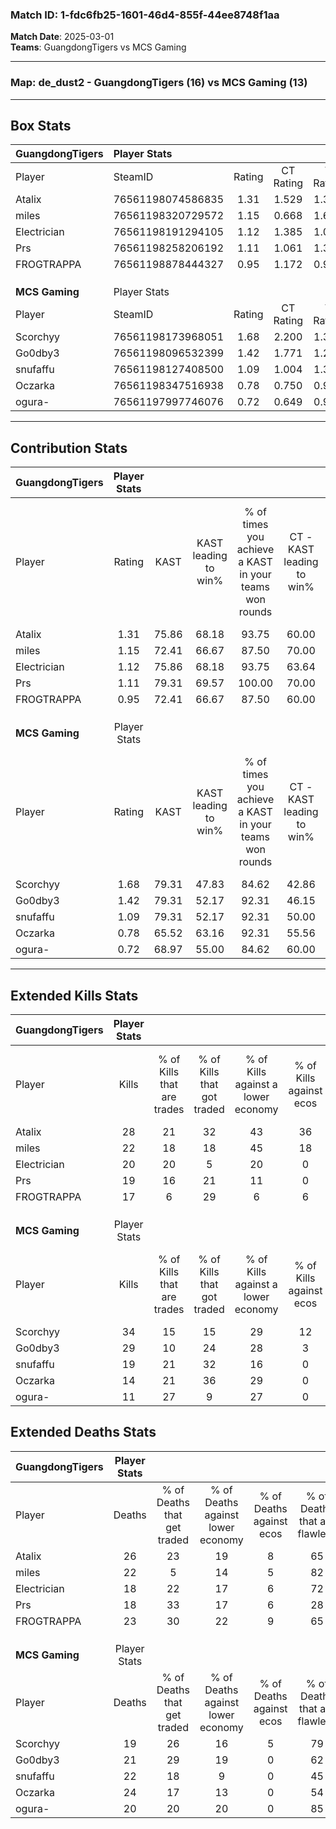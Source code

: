 ### Match ID: 1-fdc6fb25-1601-46d4-855f-44ee8748f1aa  
**Match Date**: 2025-03-01  
**Teams**: GuangdongTigers vs MCS Gaming  

---  

### **Map**: de_dust2 - GuangdongTigers (16) vs MCS Gaming (13)  
---  

## Box Stats  

| **GuangdongTigers** | Player Stats      |        |           |          |       |       |       |         |        |      |     |
| :- | :- | :-: | :-: | :-: | :-: | :-: | :-: | :-: | :-: | :-: | :-: |
| Player              | SteamID           | Rating | CT Rating | T Rating | KAST  |  ADR  | Kills | Assists | Deaths | K/D  | HS% |
| Atalix              | 76561198074586835 |  1.31  |   1.529   |  1.336   | 75.86 | 96.3  |  28   |    9    |   26   | 1.08 | 60  |
| miles               | 76561198320729572 |  1.15  |   0.668   |  1.630   | 72.41 | 84.6  |  22   |   10    |   22   | 1.00 | 22  |
| Electrician         | 76561198191294105 |  1.12  |   1.385   |  1.020   | 75.86 | 67.2  |  20   |    8    |   18   | 1.11 | 45  |
| Prs                 | 76561198258206192 |  1.11  |   1.061   |  1.366   | 79.31 | 68.3  |  19   |    4    |   18   | 1.06 | 63  |
| FROGTRAPPA          | 76561198878444327 |  0.95  |   1.172   |  0.999   | 72.41 | 75.4  |  17   |   11    |   23   | 0.74 | 17  |
|                     |                   |        |           |          |       |       |       |         |        |      |     |
|                     |                   |        |           |          |       |       |       |         |        |      |     |
|                     |                   |        |           |          |       |       |       |         |        |      |     |
| **MCS Gaming**      | Player Stats      |        |           |          |       |       |       |         |        |      |     |
| Player              | SteamID           | Rating | CT Rating | T Rating | KAST  |  ADR  | Kills | Assists | Deaths | K/D  | HS% |
| Scorchyy            | 76561198173968051 |  1.68  |   2.200   |  1.323   | 79.31 | 113.4 |  34   |    5    |   19   | 1.79 | 32  |
| Go0dby3             | 76561198096532399 |  1.42  |   1.771   |  1.283   | 79.31 | 89.1  |  29   |    5    |   21   | 1.38 | 48  |
| snufaffu            | 76561198127408500 |  1.09  |   1.004   |  1.345   | 79.31 | 77.4  |  19   |   13    |   22   | 0.86 | 68  |
| Oczarka             | 76561198347516938 |  0.78  |   0.750   |  0.983   | 65.52 | 70.7  |  14   |   10    |   24   | 0.58 | 64  |
| ogura-              | 76561197997746076 |  0.72  |   0.649   |  0.946   | 68.97 | 50.7  |  11   |    9    |   20   | 0.55 | 45  |
---  

## Contribution Stats  

| **GuangdongTigers** | Player Stats |       |                      |                                                        |                           |                                                             |                          |                                                            |
| :- | :-: | :-: | :-: | :-: | :-: | :-: | :-: | :-: |
| Player              |    Rating    | KAST  | KAST leading to win% | % of times you achieve a KAST in your teams won rounds | CT - KAST leading to win% | CT - % of times you achieve a KAST in your teams won rounds | T - KAST leading to win% | T - % of times you achieve a KAST in your teams won rounds |
| Atalix              |     1.31     | 75.86 |        68.18         |                         93.75                          |           60.00           |                            85.71                            |          75.00           |                           100.00                           |
| miles               |     1.15     | 72.41 |        66.67         |                         87.50                          |           70.00           |                           100.00                            |          63.64           |                           77.78                            |
| Electrician         |     1.12     | 75.86 |        68.18         |                         93.75                          |           63.64           |                           100.00                            |          72.73           |                           88.89                            |
| Prs                 |     1.11     | 79.31 |        69.57         |                         100.00                         |           70.00           |                           100.00                            |          69.23           |                           100.00                           |
| FROGTRAPPA          |     0.95     | 72.41 |        66.67         |                         87.50                          |           60.00           |                            85.71                            |          72.73           |                           88.89                            |
|                     |              |       |                      |                                                        |                           |                                                             |                          |                                                            |
|                     |              |       |                      |                                                        |                           |                                                             |                          |                                                            |
|                     |              |       |                      |                                                        |                           |                                                             |                          |                                                            |
| **MCS Gaming**      | Player Stats |       |                      |                                                        |                           |                                                             |                          |                                                            |
| Player              |    Rating    | KAST  | KAST leading to win% | % of times you achieve a KAST in your teams won rounds | CT - KAST leading to win% | CT - % of times you achieve a KAST in your teams won rounds | T - KAST leading to win% | T - % of times you achieve a KAST in your teams won rounds |
| Scorchyy            |     1.68     | 79.31 |        47.83         |                         84.62                          |           42.86           |                           100.00                            |          55.56           |                           71.43                            |
| Go0dby3             |     1.42     | 79.31 |        52.17         |                         92.31                          |           46.15           |                           100.00                            |          60.00           |                           85.71                            |
| snufaffu            |     1.09     | 79.31 |        52.17         |                         92.31                          |           50.00           |                           100.00                            |          54.55           |                           85.71                            |
| Oczarka             |     0.78     | 65.52 |        63.16         |                         92.31                          |           55.56           |                            83.33                            |          70.00           |                           100.00                           |
| ogura-              |     0.72     | 68.97 |        55.00         |                         84.62                          |           60.00           |                           100.00                            |          50.00           |                           71.43                            |
---  

## Extended Kills Stats  

| **GuangdongTigers** | Player Stats |                            |                            |                                    |                         |                              |                                 |                                       |                    |           |
| :- | :-: | :-: | :-: | :-: | :-: | :-: | :-: | :-: | :-: | :-: |
| Player              |    Kills     | % of Kills that are trades | % of Kills that got traded | % of Kills against a lower economy | % of Kills against ecos | % of Kills that are flawless | % of Kills that are close duels | % of Kills that are assisted by flash | Pistol Round Kills | AWP Kills |
| Atalix              |      28      |             21             |             32             |                 43                 |           36            |              54              |                4                |                   7                   |         3          |     0     |
| miles               |      22      |             18             |             18             |                 45                 |           18            |              73              |                0                |                   0                   |         2          |    13     |
| Electrician         |      20      |             20             |             5              |                 20                 |            0            |              60              |                5                |                   0                   |         1          |     0     |
| Prs                 |      19      |             16             |             21             |                 11                 |            0            |              68              |                5                |                   0                   |         2          |     0     |
| FROGTRAPPA          |      17      |             6              |             29             |                 6                  |            6            |              71              |                6                |                   0                   |         0          |    11     |
|                     |              |                            |                            |                                    |                         |                              |                                 |                                       |                    |           |
|                     |              |                            |                            |                                    |                         |                              |                                 |                                       |                    |           |
|                     |              |                            |                            |                                    |                         |                              |                                 |                                       |                    |           |
| **MCS Gaming**      | Player Stats |                            |                            |                                    |                         |                              |                                 |                                       |                    |           |
| Player              |    Kills     | % of Kills that are trades | % of Kills that got traded | % of Kills against a lower economy | % of Kills against ecos | % of Kills that are flawless | % of Kills that are close duels | % of Kills that are assisted by flash | Pistol Round Kills | AWP Kills |
| Scorchyy            |      34      |             15             |             15             |                 29                 |           12            |              74              |                3                |                   0                   |         1          |    22     |
| Go0dby3             |      29      |             10             |             24             |                 28                 |            3            |              62              |                3                |                   0                   |         4          |     1     |
| snufaffu            |      19      |             21             |             32             |                 16                 |            0            |              42              |                5                |                  11                   |         1          |     0     |
| Oczarka             |      14      |             21             |             36             |                 29                 |            0            |              64              |                7                |                   7                   |         1          |     0     |
| ogura-              |      11      |             27             |             9              |                 27                 |            0            |              73              |                9                |                   0                   |         0          |     0     |
## Extended Deaths Stats  

| **GuangdongTigers** | Player Stats |                             |                                   |                          |                               |                            |                           |               |
| :- | :-: | :-: | :-: | :-: | :-: | :-: | :-: | :-: |
| Player              |    Deaths    | % of Deaths that get traded | % of Deaths against lower economy | % of Deaths against ecos | % of Deaths that are flawless | % of Deaths that are close | % of Deaths while blinded | Deaths to AWP |
| Atalix              |      26      |             23              |                19                 |            8             |              65               |             4              |             0             |       4       |
| miles               |      22      |              5              |                14                 |            5             |              82               |             5              |             9             |       7       |
| Electrician         |      18      |             22              |                17                 |            6             |              72               |             11             |             0             |       6       |
| Prs                 |      18      |             33              |                17                 |            6             |              28               |             6              |             0             |       2       |
| FROGTRAPPA          |      23      |             30              |                22                 |            9             |              65               |             0              |             4             |       4       |
|                     |              |                             |                                   |                          |                               |                            |                           |               |
|                     |              |                             |                                   |                          |                               |                            |                           |               |
|                     |              |                             |                                   |                          |                               |                            |                           |               |
| **MCS Gaming**      | Player Stats |                             |                                   |                          |                               |                            |                           |               |
| Player              |    Deaths    | % of Deaths that get traded | % of Deaths against lower economy | % of Deaths against ecos | % of Deaths that are flawless | % of Deaths that are close | % of Deaths while blinded | Deaths to AWP |
| Scorchyy            |      19      |             26              |                16                 |            5             |              79               |             0              |             0             |       6       |
| Go0dby3             |      21      |             29              |                19                 |            0             |              62               |             0              |             0             |       4       |
| snufaffu            |      22      |             18              |                 9                 |            0             |              45               |             5              |             5             |       4       |
| Oczarka             |      24      |             17              |                13                 |            0             |              54               |             8              |             0             |       6       |
| ogura-              |      20      |             20              |                20                 |            0             |              85               |             5              |             5             |       4       |
